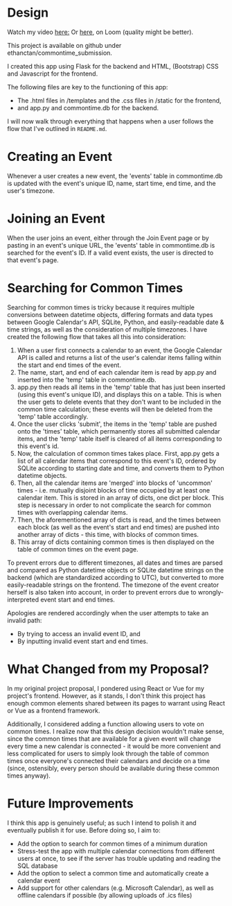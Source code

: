 
# Design

Watch my video [here:](https://youtu.be/F2_FjIQKgHg)
Or [here](https://www.loom.com/share/b3e1718e0bff474e80cdfa9a27d3edb4), on Loom (quality might be better).

This project is available on github under ethanctan/commontime_submission.

I created this app using Flask for the backend and HTML, (Bootstrap) CSS and Javascript for the frontend. 

The following files are key to the functioning of this app:
- The .html files in /templates and the .css files in /static for the frontend,
- and app.py and commontime.db for the backend.

I will now walk through everything that happens when a user follows the flow that I've outlined in `README.md`.

# Creating an Event

Whenever a user creates a new event, the 'events' table in commontime.db is updated with the event's unique ID, name, start time, end time, and the user's timezone.

# Joining an Event

When the user joins an event, either through the Join Event page or by pasting in an event's unique URL, the 'events' table in commontime.db is searched for the event's ID. If a valid event exists, the user is directed to that event's page.

# Searching for Common Times

Searching for common times is tricky because it requires multiple conversions between datetime objects, differing formats and data types between Google Calendar's API, SQLite, Python, and easily-readable date & time strings, as well as the consideration of multiple timezones. I have created the following flow that takes all this into consideration:

1. When a user first connects a calendar to an event, the Google Calendar API is called and returns a list of the user's calendar items falling within the start and end times of the event.
2. The name, start, and end of each calendar item is read by app.py and inserted into the 'temp' table in commontime.db.
3. app.py then reads all items in the 'temp' table that has just been inserted (using this event's unique ID), and displays this on a table. This is when the user gets to delete events that they don't want to be included in the common time calculation; these events will then be deleted from the 'temp' table accordingly.
4. Once the user clicks 'submit', the items in the 'temp' table are pushed onto the 'times' table, which permanently stores all submitted calendar items, and the 'temp' table itself is cleared of all items corresponding to this event's id. 
5. Now, the calculation of common times takes place. First, app.py gets a list of all calendar items that correspond to this event's ID, ordered by SQLite according to starting date and time, and converts them to Python datetime objects.
6. Then, all the calendar items are 'merged' into blocks of 'uncommon' times - i.e. mutually disjoint blocks of time occupied by at least one calendar item. This is stored in an array of dicts, one dict per block. This step is necessary in order to not complicate the search for common times with overlapping calendar items.
7. Then, the aforementioned array of dicts is read, and the times between each block (as well as the event's start and end times) are pushed into another array of dicts - this time, with blocks of common times.
8. This array of dicts containing common times is then displayed on the table of common times on the event page.

To prevent errors due to different timezones, all dates and times are parsed and compared as Python datetime objects or SQLite datetime strings on the backend (which are standardized according to UTC), but converted to more easily-readable strings on the frontend. The timezone of the event creator herself is also taken into account, in order to prevent errors due to wrongly-interpreted event start and end times.

Apologies are rendered accordingly when the user attempts to take an invalid path:
- By trying to access an invalid event ID, and
- By inputting invalid event start and end times.

# What Changed from my Proposal?

In my original project proposal, I pondered using React or Vue for my project's frontend. However, as it stands, I don't think this project has enough common elements shared between its pages to warrant using React or Vue as a frontend framework.

Additionally, I considered adding a function allowing users to vote on common times. I realize now that this design decision wouldn't make sense, since the common times that are available for a given event will change every time a new calendar is connected - it would be more convenient and less complicated for users to simply look through the table of common times once everyone's connected their calendars and decide on a time (since, ostensibly, every person should be available during these common times anyway).

# Future Improvements

I think this app is genuinely useful; as such I intend to polish it and eventually publish it for use. Before doing so, I aim to:

- Add the option to search for common times of a minimum duration
- Stress-test the app with multiple calendar connections from different users at once, to see if the server has trouble updating and reading the SQL database
- Add the option to select a common time and automatically create a calendar event
- Add support for other calendars (e.g. Microsoft Calendar), as well as offline calendars if possible (by allowing uploads of .ics files)
